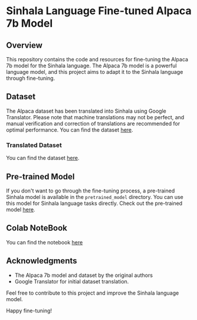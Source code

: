 # Sinhala Language Fine-tuned Alpaca 7b Model

## Overview
This repository contains the code and resources for fine-tuning the Alpaca 7b model for the Sinhala language. The Alpaca 7b model is a powerful language model, and this project aims to adapt it to the Sinhala language through fine-tuning.

## Dataset
The Alpaca dataset has been translated into Sinhala using Google Translator. Please note that machine translations may not be perfect, and manual verification and correction of translations are recommended for optimal performance. You can find the dataset [here](https://huggingface.co/datasets/yahma/alpaca-cleaned).

### Translated Dataset
You can find the dataset [here](https://huggingface.co/datasets/sahanruwantha/alpaca-sinhala).

## Pre-trained Model
If you don't want to go through the fine-tuning process, a pre-trained Sinhala model is available in the `pretrained_model` directory. You can use this model for Sinhala language tasks directly. Check out the pre-trained model [here](www.huggingface.com).

## Colab NoteBook

 You can find the notebook [here](https://colab.research.google.com/drive/1Kxiz5dmQDd9H0cQmXpzHst2laQZU3YUn?usp=sharing)

## Acknowledgments
- The Alpaca 7b model and dataset by the original authors
- Google Translator for initial dataset translation.

Feel free to contribute to this project and improve the Sinhala language model.


Happy fine-tuning!
